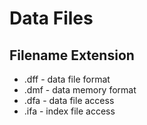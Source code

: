 # Data Files
## Filename Extension 
- .dff - data file format
- .dmf - data memory format
- .dfa - data file access
- .ifa - index file access
